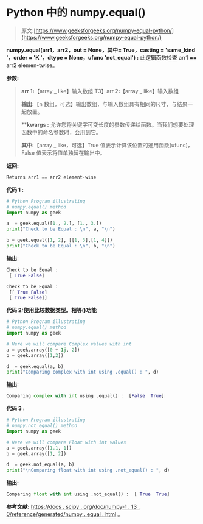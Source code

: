 # Python 中的 numpy.equal()

> 原文:[https://www.geeksforgeeks.org/numpy-equal-python/](https://www.geeksforgeeks.org/numpy-equal-python/)

**numpy.equal(arr1，arr2，out = None，其中= True，casting = 'same_kind '，order = 'K '，dtype = None，ufunc 'not_equal') :** 此逻辑函数检查 arr1 **==** arr2 elemen-twise。

**参数:**

> **arr 1:**【array _ like】输入数组
> T3】arr 2:【array _ like】输入数组
> 
> **输出:**【n 数组，可选】输出数组，与输入数组具有相同的尺寸，与结果一起放置。
> 
> ****kwargs :** 允许您将关键字可变长度的参数传递给函数。当我们想要处理函数中的命名参数时，会用到它。
> 
> **其中:**【array _ like，可选】True 值表示计算该位置的通用函数(ufunc)，False 值表示将值单独留在输出中。

**返回:**

```py
Returns arr1 == arr2 element-wise

```

**代码 1 :**

```py
# Python Program illustrating
# numpy.equal() method
import numpy as geek 

a  = geek.equal([1., 2.], [1., 3.])
print("Check to be Equal : \n", a, "\n")

b = geek.equal([1, 2], [[1, 3],[1, 4]])
print("Check to be Equal : \n", b, "\n")
```

**输出:**

```py
Check to be Equal : 
 [ True False] 

Check to be Equal : 
 [[ True False]
 [ True False]] 

```

**代码 2:使用比较数据类型。相等()功能**

```py
# Python Program illustrating
# numpy.equal() method
import numpy as geek 

# Here we will compare Complex values with int
a = geek.array([0 + 1j, 2])
b = geek.array([1,2])

d  = geek.equal(a, b)
print("Comparing complex with int using .equal() : ", d)
```

**输出:**

```py
Comparing complex with int using .equal() :  [False  True]
```

**代码 3 :**

```py
# Python Program illustrating
# numpy.not_equal() method
import numpy as geek 

# Here we will compare Float with int values
a = geek.array([1.1, 1])
b = geek.array([1, 2])

d  = geek.not_equal(a, b)
print("\nComparing float with int using .not_equal() : ", d)
```

**输出:**

```py
Comparing float with int using .not_equal() :  [ True  True]
```

**参考文献:**
[https://docs . scipy . org/doc/numpy-1 . 13 . 0/reference/generated/numpy . equal . html](https://docs.scipy.org/doc/numpy-1.13.0/reference/generated/numpy.equal.html)
。